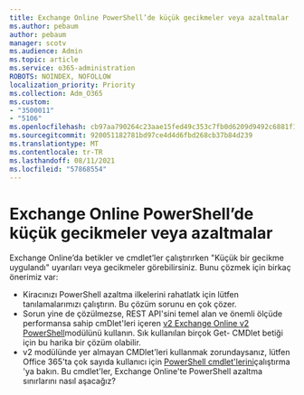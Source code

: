 ```yaml
---
title: Exchange Online PowerShell’de küçük gecikmeler veya azaltmalar
ms.author: pebaum
author: pebaum
manager: scotv
ms.audience: Admin
ms.topic: article
ms.service: o365-administration
ROBOTS: NOINDEX, NOFOLLOW
localization_priority: Priority
ms.collection: Adm_O365
ms.custom:
- "3500011"
- "5106"
ms.openlocfilehash: cb97aa790264c23aae15fed49c353c7fb0d6209d9492c6881f1b1091fe80d7b8
ms.sourcegitcommit: 920051182781bd97ce4d4d6fbd268cb37b84d239
ms.translationtype: MT
ms.contentlocale: tr-TR
ms.lasthandoff: 08/11/2021
ms.locfileid: "57868554"
---
```

# <a name="micro-delays-or-throttling-in-exchange-online-powershell"></a>Exchange Online PowerShell’de küçük gecikmeler veya azaltmalar

Exchange Online’da betikler ve cmdlet’ler çalıştırırken "Küçük bir gecikme uygulandı" uyarıları veya gecikmeler görebilirsiniz. Bunu çözmek için birkaç önerimiz var:

- Kiracınızı PowerShell azaltma ilkelerini rahatlatk için lütfen tanılamalarımızı çalıştırın. Bu çözüm sorunu en çok çözer.
- Sorun yine de çözülmezse, REST API'sini temel alan ve önemli ölçüde performansa sahip cmDlet'leri içeren [v2 Exchange Online v2 PowerShell](https://docs.microsoft.com/powershell/exchange/exchange-online/exchange-online-powershell-v2/exchange-online-powershell-v2?view=exchange-ps&preserve-view=true)modülünü kullanın. Sık kullanılan birçok Get- CMDlet betiği için bu harika bir çözüm olabilir.
- v2 modülünde yer almayan CMDlet'leri kullanmak zorundaysanız, lütfen Office 365'ta çok sayıda kullanıcı için [PowerShell cmdlet'lerini](https://techcommunity.microsoft.com/t5/exchange-team-blog/updated-running-powershell-cmdlets-for-large-numbers-of-users-in/ba-p/1000628#)çalıştırma 'ya bakın. Bu cmdlet'ler, Exchange Online'te PowerShell azaltma sınırlarını nasıl aşacağız?
